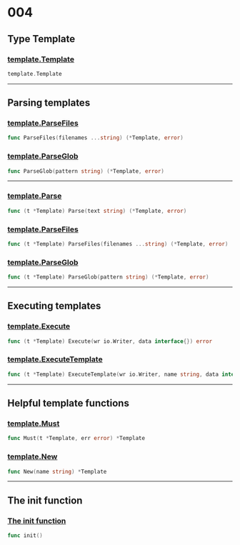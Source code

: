 # 004

## Type Template

### [template.Template](https://godoc.org/text/template#Template)

``` Go
template.Template
```

***

## Parsing templates

### [template.ParseFiles](https://godoc.org/text/template#ParseFiles)

``` Go
func ParseFiles(filenames ...string) (*Template, error)
```

### [template.ParseGlob](https://godoc.org/text/template#ParseGlob)

``` Go
func ParseGlob(pattern string) (*Template, error)
```

***

### [template.Parse](https://godoc.org/text/template#Template.Parse)

``` Go
func (t *Template) Parse(text string) (*Template, error)
```

### [template.ParseFiles](https://godoc.org/text/template#Template.ParseFiles)

``` Go
func (t *Template) ParseFiles(filenames ...string) (*Template, error)
```

### [template.ParseGlob](https://godoc.org/text/template#Template.ParseGlob)

``` Go
func (t *Template) ParseGlob(pattern string) (*Template, error)
```

***

## Executing templates

### [template.Execute](https://godoc.org/text/template#Template.Execute)

``` Go
func (t *Template) Execute(wr io.Writer, data interface{}) error
```

### [template.ExecuteTemplate](https://godoc.org/text/template#Template.ExecuteTemplate)

``` Go
func (t *Template) ExecuteTemplate(wr io.Writer, name string, data interface{}) error
```

***

## Helpful template functions

### [template.Must](https://godoc.org/text/template#Must)

``` Go
func Must(t *Template, err error) *Template
```

### [template.New](https://godoc.org/text/template#New)

``` Go
func New(name string) *Template
```

***

## The init function

### [The init function](https://golang.org/doc/effective_go.html#init)

``` Go
func init()
```
